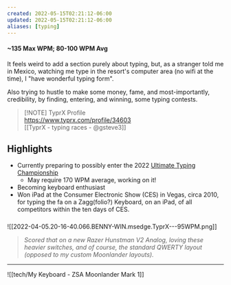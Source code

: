 ```yaml
---
created: 2022-05-15T02:21:12-06:00
updated: 2022-05-15T02:21:12-06:00
aliases: [typing]
---
```

 #### ~135 Max WPM; 80-100 WPM Avg

It feels weird to add a section purely about typing, but, as a stranger told me in Mexico, watching me type in the resort's computer area (no wifi at the time), I "have wonderful typing form".

Also trying to hustle to make some money, fame, and most-importantly, credibility, by finding, entering, and winning, some typing contests.

> [!NOTE] TyprX Profile  
> https://www.typrx.com/profile/34603  
> [[TyprX - typing races - @gsteve3]]


## Highlights
- Currently preparing to possibly enter the 2022 [Ultimate Typing Championship](https://ultimatetypingchampionship.com/)
	- May require 170 WPM average, working on it!
- Becoming keyboard enthusiast
- Won iPad at the Consumer Electronic Show (CES) in Vegas, circa 2010, for typing the fa on a Zagg(folio?) Keyboard, on an iPad, of all competitors within the ten days of CES.


### 




![[2022-04-05.20-16-40.066.BENNY-WIN.msedge.TyprX---95WPM.png]]
> *Scored that on a new Razer Hunstman V2 Analog, loving these heavier switches, and of course, the standard QWERTY layout (opposed to my custom Moonlander layouts).*

---

![[tech/My Keyboard - ZSA Moonlander Mark 1]]